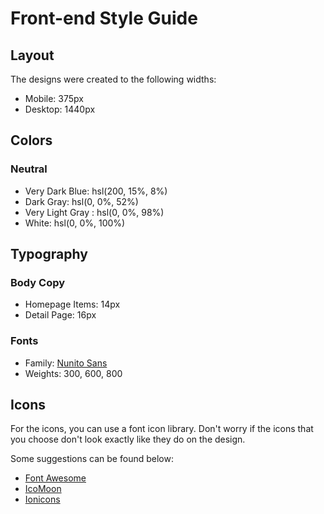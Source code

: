 # Front-end Style Guide

## Layout

The designs were created to the following widths:

- Mobile: 375px
- Desktop: 1440px

## Colors

### Neutral

- Very Dark Blue: hsl(200, 15%, 8%)
- Dark Gray: hsl(0, 0%, 52%)
- Very Light Gray : hsl(0, 0%, 98%)
- White: hsl(0, 0%, 100%)

## Typography

### Body Copy

- Homepage Items: 14px
- Detail Page: 16px 

### Fonts

- Family: [Nunito Sans](https://fonts.google.com/specimen/Nunito+Sans)
- Weights: 300, 600, 800

## Icons

For the icons, you can use a font icon library. Don't worry if the icons that you choose don't look exactly like they do on the design.

Some suggestions can be found below:

- [Font Awesome](https://fontawesome.com)
- [IcoMoon](https://icomoon.io)
- [Ionicons](https://ionicons.com)